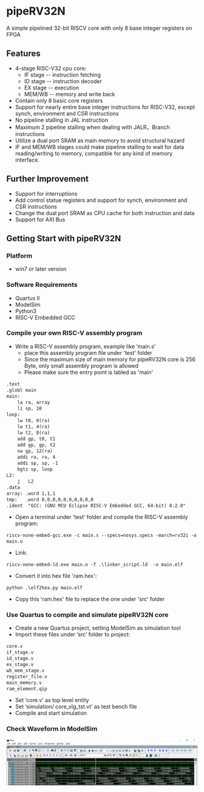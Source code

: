 # pipeRV32N
A simple pipelined 32-bit  RISCV core with only  8  base integer registers on FPGA
## Features
- 4-stage RISC-V32 cpu core:
   - IF stage -- instruction fetching
   - ID stage -- instruction decoder
   - EX stage -- execution
   - MEM/WB  -- memory and write back
- Contain only 8 basic core registers
- Support for nearly entire base integer instructions for RISC-V32, except synch, environment and CSR instructions
- No pipeline stalling in JAL instruction
- Maximum 2 pipeline stalling when dealing with JALR，Branch instructions
- Utilize a dual port SRAM as main memory to avoid structural hazard
- IF and MEM/WB stages could make pipeline stalling to wait for data reading/writing to memory, compatible for any kind of memory interface.
## Further Improvement
- Support for interruptions
- Add control statue registers and support for synch, environment and CSR instructions
- Change the dual port SRAM as CPU cache for both instruction and data
- Support for AXI Bus
## Getting Start with pipeRV32N
### Platform 
- win7 or later version
### Software Requirements
- Quartus II
- ModelSim
- Python3
- RISC-V Embedded GCC
### Compile your own RISC-V assembly program
-  Write a RISC-V assembly program, example like ‘main.s’
   - place this assembly program file under 'test' folder
   - Since the maximum size of main memory for pipeRV32N core is 256 Byte, only small assembly program is allowed
   - Please make sure the entry point is labled as  'main'
```
.text
.globl main
main:
	la ra, array
	li sp, 10
loop:
	lw t0, 0(ra)
	lw t1, 4(ra)
	lw t2, 8(ra)
	add gp, t0, t1
	add gp, gp, t2
	sw gp, 12(ra)
	addi ra, ra, 4
	addi sp, sp, -1
	bgtz sp, loop
L2:
	j	L2
.data
array: .word 1,1,1
tmp:   .word 0,0,0,0,0,0,0,0,0,0 
.ident	"GCC: (GNU MCU Eclipse RISC-V Embedded GCC, 64-bit) 8.2.0"
```
-  Open a terminal under 'test' folder and compile the  RISC-V assembly program:
```
riscv-none-embed-gcc.exe -c main.s --specs=nosys.specs -march=rv32i -o main.o
```
-  Link:
```
riscv-none-embed-ld.exe main.o -T .\linker_script.ld  -o main.elf
```
-  Convert it into hex file 'ram.hex':
```
python .\elf2hex.py main.elf 
```
-  Copy this 'ram.hex' file to replace the one under 'src' folder
### Use Quartus to compile and simulate pipeRV32N core
- Create a new Quartus project, setting ModelSim as simulation tool
- Import these files under ‘src’ folder to project:
```
core.v
if_stage.v
id_stage.v
ex_stage.v
wb_mem_stage.v
register_file.v
main_memory.v
ram_element.qip
```
- Set ‘core.v’ as top level entity
- Set ‘simulation/ core_vlg_tst.vt’ as test bench file
- Compile and start simulation
### Check Waveform in ModelSim
![waveform](./wave.JPG)





